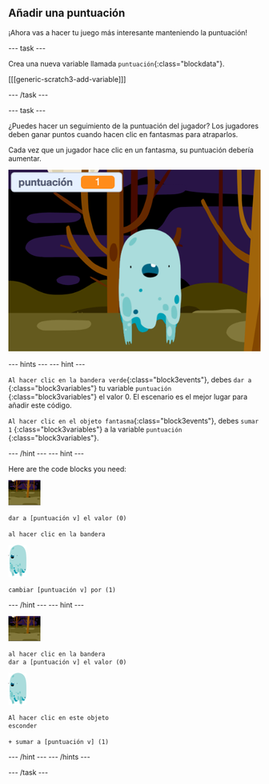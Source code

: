 ## Añadir una puntuación

¡Ahora vas a hacer tu juego más interesante manteniendo la puntuación!

\--- task \---

Crea una nueva variable llamada `puntuación`{:class="blockdata"}.

[[[generic-scratch3-add-variable]]]

\--- /task \---

\--- task \---

¿Puedes hacer un seguimiento de la puntuación del jugador? Los jugadores deben ganar puntos cuando hacen clic en fantasmas para atraparlos.

Cada vez que un jugador hace clic en un fantasma, su puntuación debería aumentar.

![Incrementar la puntuación](images/ghost-score-test.png)

\--- hints \--- \--- hint \---

`Al hacer clic en la bandera verde`{:class="block3events"}, debes `dar a` {:class="block3variables"} tu variable `puntuación` {:class="block3variables"} el valor 0. El escenario es el mejor lugar para añadir este código.

`Al hacer clic en el objeto fantasma`{:class="block3events"}, debes `sumar 1` {:class="block3variables"} a la variable `puntuación` {:class="block3variables"}.

\--- /hint \--- \--- hint \---

Here are the code blocks you need:

![icono de fondo](images/ghost-backdrop.png)

```blocks3
dar a [puntuación v] el valor (0)

al hacer clic en la bandera
```

![objeto fantasma](images/ghost-sprite.png)

```blocks3
cambiar [puntuación v] por (1)
```

\--- /hint \--- \--- hint \---

![backdrop icon](images/ghost-backdrop.png)

```blocks3
al hacer clic en la bandera
dar a [puntuación v] el valor (0)
```

![ghost-sprite](images/ghost-sprite.png)

```blocks3
Al hacer clic en este objeto
esconder

+ sumar a [puntuación v] (1)
```

\--- /hint \--- \--- /hints \---

\--- /task \---